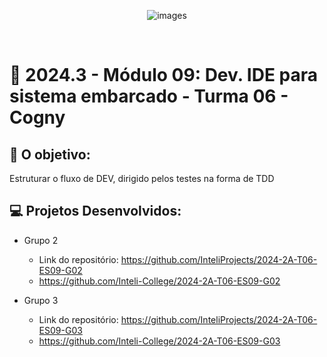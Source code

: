<div align="center">

![images](https://github.com/user-attachments/assets/1952315c-ac46-48f3-b9ce-9c11c03f8c57)

</div>

<br>

# 🙋 2024.3 - Módulo 09: Dev. IDE para sistema embarcado - Turma 06 - Cogny


## 🎯 O objetivo:
Estruturar o fluxo de DEV, dirigido pelos testes na forma de TDD

## 💻 Projetos Desenvolvidos: 

- Grupo 2 
  - Link do repositório: https://github.com/InteliProjects/2024-2A-T06-ES09-G02
  - https://github.com/Inteli-College/2024-2A-T06-ES09-G02

- Grupo 3 
  - Link do repositório: https://github.com/InteliProjects/2024-2A-T06-ES09-G03
  - https://github.com/Inteli-College/2024-2A-T06-ES09-G03
